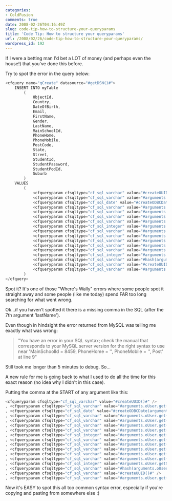 ```yaml
---
categories:
- ColdFusion
comments: true
date: 2008-02-26T04:16:49Z
slug: code-tip-how-to-structure-your-queryparams
title: 'Code Tip: How to structure your queryparams'
url: /2008/02/26/code-tip-how-to-structure-your-queryparams/
wordpress_id: 192
---
```


If I were a betting man I'd bet a LOT of money (and perhaps even the house!) that you've done this before.

Try to spot the error in the query below:

``` javascript
<cfquery name="qCreate" datasource="#getDSN()#">
	INSERT INTO	myTable
		(
			ObjectId,
			Country,
			DateOfBirth,
			Email,
			FirstName,
			Gender,
			LastName,
			MainSchoolId,
			PhoneHome,
			PhoneMobile,
			PostCode,
			State,
			Street,
			StudentId,
			StudentPassword,
			StudentPodId,
			Suburb
		)
	VALUES
		(
			<cfqueryparam cfsqltype="cf_sql_varchar" value="#createUUID()#" />,
			<cfqueryparam cfsqltype="cf_sql_varchar" value="#arguments.oUser.get('country')#" />,
			<cfqueryparam cfsqltype="cf_sql_date" value="#createODBCDate(arguments.oUser.get('dateOfBirth'))#" />,
			<cfqueryparam cfsqltype="cf_sql_varchar" value="#arguments.oUser.get('email')#" />,
			<cfqueryparam cfsqltype="cf_sql_varchar" value="#arguments.oUser.get('firstName')#" />,
			<cfqueryparam cfsqltype="cf_sql_varchar" value="#arguments.oUser.get('gender')#" />,
			<cfqueryparam cfsqltype="cf_sql_varchar" value="#arguments.oUser.get('lastName')#" />
			<cfqueryparam cfsqltype="cf_sql_integer" value="#arguments.oUser.get('mainSchoolId')#" />,
			<cfqueryparam cfsqltype="cf_sql_varchar" value="#arguments.oUser.get('phoneHome')#" />,
			<cfqueryparam cfsqltype="cf_sql_varchar" value="#arguments.oUser.get('phoneMobile')#" />,
			<cfqueryparam cfsqltype="cf_sql_varchar" value="#arguments.oUser.get('postCode')#" />,
			<cfqueryparam cfsqltype="cf_sql_varchar" value="#arguments.oUser.get('state')#" />,
			<cfqueryparam cfsqltype="cf_sql_varchar" value="#arguments.oUser.get('street')#" />,
			<cfqueryparam cfsqltype="cf_sql_integer" value="#arguments.oUser.getStudentId()#" />,
			<cfqueryparam cfsqltype="cf_sql_varchar" value="#hash(arguments.oUser.get('studentPassword'))#" />,
			<cfqueryparam cfsqltype="cf_sql_varchar" value="#createUUID()#" />,
			<cfqueryparam cfsqltype="cf_sql_varchar" value="#arguments.oUser.get('suburb')#" />
		)			
</cfquery>
```

Spot it? It's one of those "Where's Wally" errors where some people spot it straight away and some people (like me today) spend FAR too long searching for what went wrong. 

Ok...if you haven't spotted it there is a missing comma in the SQL (after the 7th argument 'lastName').

Even though in hindsight the error returned from MySQL was telling me exactly what was wrong:



> "You have an error in your SQL syntax; check the manual that corresponds to your MySQL server version for the right syntax to use near 'MainSchoolId = 8459, PhoneHome = '', PhoneMobile = '', Post' at line 9"



Still took me longer than 5 minutes to debug. So...

A new rule for me is going back to what I used to do all the time for this exact reason (no idea why I didn't in this case).

Putting the comma at the START of any argument like this:

``` javascript
<cfqueryparam cfsqltype="cf_sql_varchar" value="#createUUID()#" />
, <cfqueryparam cfsqltype="cf_sql_varchar" value="#arguments.oUser.get('country')#" />
, <cfqueryparam cfsqltype="cf_sql_date" value="#createODBCDate(arguments.oUser.get('dateOfBirth'))#" />
, <cfqueryparam cfsqltype="cf_sql_varchar" value="#arguments.oUser.get('email')#" />
, <cfqueryparam cfsqltype="cf_sql_varchar" value="#arguments.oUser.get('firstName')#" />
, <cfqueryparam cfsqltype="cf_sql_varchar" value="#arguments.oUser.get('gender')#" />
, <cfqueryparam cfsqltype="cf_sql_varchar" value="#arguments.oUser.get('lastName')#" />
, <cfqueryparam cfsqltype="cf_sql_integer" value="#arguments.oUser.get('mainSchoolId')#" />
, <cfqueryparam cfsqltype="cf_sql_varchar" value="#arguments.oUser.get('phoneHome')#" />
, <cfqueryparam cfsqltype="cf_sql_varchar" value="#arguments.oUser.get('phoneMobile')#" />
, <cfqueryparam cfsqltype="cf_sql_varchar" value="#arguments.oUser.get('postCode')#" />
, <cfqueryparam cfsqltype="cf_sql_varchar" value="#arguments.oUser.get('state')#" />
, <cfqueryparam cfsqltype="cf_sql_varchar" value="#arguments.oUser.get('street')#" />
, <cfqueryparam cfsqltype="cf_sql_integer" value="#arguments.oUser.getStudentId()#" />
, <cfqueryparam cfsqltype="cf_sql_varchar" value="#hash(arguments.oUser.get('studentPassword'))#" />
, <cfqueryparam cfsqltype="cf_sql_varchar" value="#createUUID()#" />
, <cfqueryparam cfsqltype="cf_sql_varchar" value="#arguments.oUser.get('suburb')#" />
```

Now it's EASY to spot this all too common syntax error, especially if you're copying and pasting from somewhere else :)
